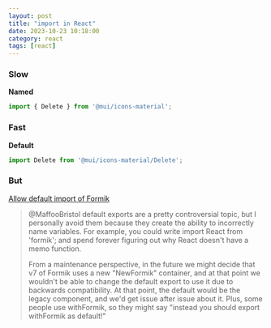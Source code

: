 ```yaml
---
layout: post
title: "import in React"
date: 2023-10-23 10:18:00
category: react
tags: [react]
---
```


### Slow
**Named**  
```javascript
import { Delete } from '@mui/icons-material';
```

### Fast
**Default**  
```javascript
import Delete from '@mui/icons-material/Delete';
```

### But

[Allow default import of Formik](https://github.com/jaredpalmer/formik/issues/1849)  
> @MaffooBristol default exports are a pretty controversial topic, but I personally avoid them because they create the ability to incorrectly name variables. For example, you could write import React from 'formik'; and spend forever figuring out why React doesn't have a memo function.
> 
> From a maintenance perspective, in the future we might decide that v7 of Formik uses a new "NewFormik" container, and at that point we wouldn't be able to change the default export to use it due to backwards compatibility. At that point, the default would be the legacy component, and we'd get issue after issue about it. Plus, some people use withFormik, so they might say "instead you should export withFormik as default!"


[jekyll]: http://jekyllrb.com
[jekyll-gh]: https://github.com/jekyll/jekyll
[jekyll-help]: https://github.com/jekyll/jekyll-help


